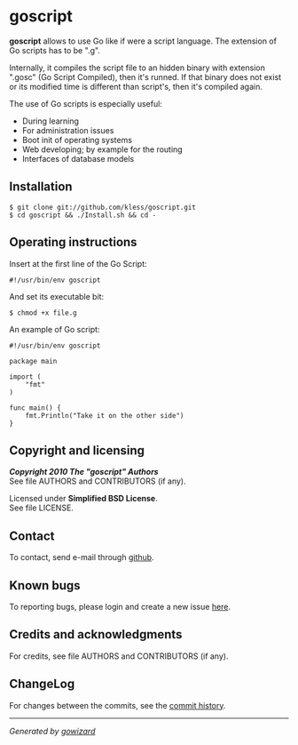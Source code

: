 goscript
========

**goscript** allows to use Go like if were a script language. The extension of
Go scripts has to be ".g".

Internally, it compiles the script file to an hidden binary with extension
".gosc" (Go Script Compiled), then it's runned. If that binary does not exist or
its modified time is different than script's, then it's compiled again.

The use of Go scripts is especially useful:

+ During learning
+ For administration issues
+ Boot init of operating systems
+ Web developing; by example for the routing
+ Interfaces of database models


## Installation

	$ git clone git://github.com/kless/goscript.git
	$ cd goscript && ./Install.sh && cd -


## Operating instructions

Insert at the first line of the Go Script:

	#!/usr/bin/env goscript

And set its executable bit:

	$ chmod +x file.g

An example of Go script:

	#!/usr/bin/env goscript

	package main

	import (
		"fmt"
	)

	func main() {
		fmt.Println("Take it on the other side")
	}


## Copyright and licensing

***Copyright 2010  The "goscript" Authors***  
See file AUTHORS and CONTRIBUTORS (if any).

Licensed under **Simplified BSD License**.  
See file LICENSE.


## Contact

To contact, send e-mail through [github][1].


## Known bugs

To reporting bugs, please login and create a new issue [here][2].


## Credits and acknowledgments

For credits, see file AUTHORS and CONTRIBUTORS (if any).


## ChangeLog

For changes between the commits, see the [commit history][3].


* * *
*Generated by [gowizard](http://github.com/kless/gowizard)*


[1]: https://github.com/kless
[2]: https://github.com/kless/goscript/issues
[3]: https://github.com/kless/goscript/commits/master

